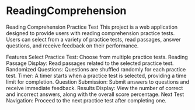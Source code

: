 # ReadingComprehension

Reading Comprehension Practice Test
This project is a web application designed to provide users with reading comprehension practice tests. Users can select from a variety of practice tests, read passages, answer questions, and receive feedback on their performance.

Features
Select Practice Test: Choose from multiple practice tests.
Reading Passage Display: Read passages related to the selected practice test.
Randomized Questions: Questions are shuffled randomly for each practice test.
Timer: A timer starts when a practice test is selected, providing a time limit for completion.
Question Submission: Submit answers to questions and receive immediate feedback.
Results Display: View the number of correct and incorrect answers, along with the overall score percentage.
Next Test Navigation: Proceed to the next practice test after completing one.

